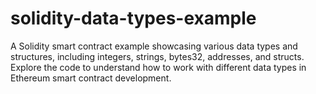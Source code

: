 # solidity-data-types-example
A Solidity smart contract example showcasing various data types and structures, including integers, strings, bytes32, addresses, and structs. Explore the code to understand how to work with different data types in Ethereum smart contract development.

